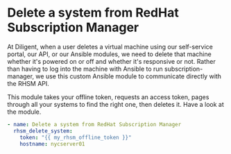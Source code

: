 Delete a system from RedHat Subscription Manager
=============================

At Diligent, when a user deletes a virtual machine using our self-service portal, our API, or our Ansible
modules, we need to delete that machine whether it's powered on or off and whether it's responsive or not.  Rather than
having to log into the machine with Ansible to run subscription-manager, we use this custom Ansible module to communicate
directly with the RHSM API.  

This module takes your offline token, requests an access token, pages through all your systems to find the right one,
then deletes it. Have a look at the module.  


```yaml  
- name: Delete a system from RedHat Subscription Manager
  rhsm_delete_system:
    token: "{{ my_rhsm_offline_token }}"
    hostname: nycserver01
```

